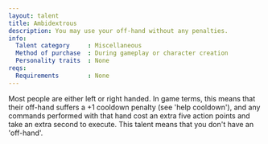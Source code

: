 ```yaml
---
layout: talent
title: Ambidextrous
description: You may use your off-hand without any penalties.
info:
  Talent category     : Miscellaneous
  Method of purchase  : During gameplay or character creation
  Personality traits  : None
reqs:
  Requirements        : None
---
```


Most people are either left or right handed. In game terms, this means that their off-hand suffers a +1 cooldown penalty (see 'help cooldown'), and any commands performed with that hand cost an extra five action points and take an extra second to execute. This talent means that you don't have an 'off-hand'.